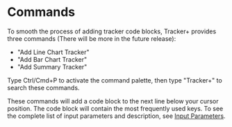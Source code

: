 # Commands

To smooth the process of adding tracker code blocks, Tracker+ provides three commands (There will be more in the future release):

- "Add Line Chart Tracker"
- "Add Bar Chart Tracker"
- "Add Summary Tracker"

Type Ctrl/Cmd+P to activate the command palette, then type "Tracker+" to search these commands.

These commands will add a code block to the next line below your cursor position. The code block will contain the most frequently used keys. To see the complete list of input parameters and description, see [Input Parameters](Input%20Parameters.md).
